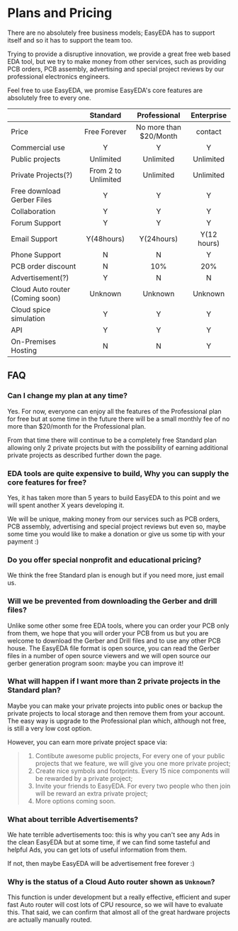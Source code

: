 
# Plans and Pricing

There are no absolutely free business models; EasyEDA has to support itself and so it has to support the team too.

Trying to provide a disruptive innovation, we provide a great free web based EDA tool, but we try to make money from other services, such as providing PCB orders, PCB assembly, advertising and special project reviews by our professional electronics engineers.

Feel free to use EasyEDA, we promise EasyEDA's core features are absolutely free to every one.

|                       |  Standard          |  Professional               |  Enterprise
:-----------------------| :----------------: | :-------------------------: | :---------------:
Price                   |  Free Forever      |  No more than $20/Month      |  contact
Commercial use          |  Y                 |  Y                          |  Y
Public projects         |  Unlimited         |  Unlimited                  |  Unlimited
Private Projects(?)     |  From 2 to Unlimited  |  Unlimited               |  Unlimited
Free download Gerber Files   |  Y                 |  Y                          |  Y
Collaboration           |  Y                 |  Y                          |  Y
Forum Support           |  Y                 |  Y                          |  Y
Email Support           |  Y(48hours)        |  Y(24hours)                 |  Y(12 hours)
Phone Support           |  N                 |  N                          |  Y
PCB order discount      |  N                 |  10%                        |  20%
Advertisement(?)        |  Y                 |  N                          |  N
Cloud Auto router (Coming soon)  |  Unknown    |  Unknown                     |  Unknown
Cloud spice simulation  |  Y                 |  Y                          |  Y
API  |  Y                 |  Y                          |  Y
On-Premises Hosting      |  N                 |  N                          |  Y



## FAQ

### Can I change my plan at any time?

Yes. For now, everyone can enjoy all the features of the Professional plan for free but at some time in the future there will be a small monthly fee of no more than $20/month for the Professional plan.

From that time there will continue to be a completely free Standard plan allowing only 2 private projects but with the possibility of earning additional private projects as described further down the page. 

### EDA tools are quite expensive to build, Why you can supply the core features for free?
Yes, it has taken more than 5 years to build EasyEDA to this point and we will spent another X years developing it. 

We will be unique, making money from our services such as PCB orders, PCB assembly, advertising and special project reviews but even so, maybe some time you would like to make a donation or give us some tip with your payment :)

### Do you offer special nonprofit and educational pricing?
We think the free Standard plan is enough but if you need more, just email us.

### Will we be prevented from downloading the Gerber and drill files?
Unlike some other some free EDA tools, where you can order your PCB only from them, we hope that you will order your PCB from us but you are welcome to download the Gerber and Drill files and to use any other PCB house. The EasyEDA file format is open source, you can read the Gerber files in a number of open source viewers and we will open source our gerber generation program soon: maybe you can improve it!

### What will happen if I want more than 2 private projects in the Standard plan?
Maybe you can make your private projects into public ones or backup the private projects to local storage and then remove them from your account. The easy way is upgrade to the Professional plan which, although not free, is still a very low cost option.

However, you can earn more private project space via: 
>   1. Contibute awesome public projects, For every one of your public projects that we feature, we will give you one more private project;
>   2. Create nice symbols and footprints. Every 15 nice components will be rewarded by a private project;
>   3. Invite your friends to EasyEDA. For every two people who then join will be reward an extra private project;
>   4. More options coming soon.

### What about terrible Advertisements?
We hate terrible advertisements too: this is why you can't see any Ads in the clean EasyEDA but at some time, if we can find some tasteful and helpful Ads, you can get lots of useful information from them.

If not, then maybe EasyEDA will be advertisement free forever :)

### Why is the status of a Cloud Auto router shown as `Unknown`?
This function is under development but a really effective, efficient and super fast Auto router will cost lots of CPU resource, so we will have to evaluate this. That said, we can confirm that almost all of the great hardware projects are actually manually routed.
